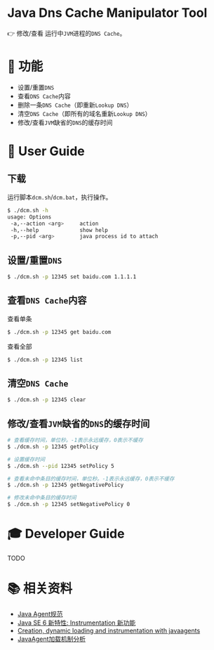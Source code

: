 Java Dns Cache Manipulator Tool
=================================

:point_right: 修改/查看 运行中`JVM`进程的`DNS Cache`。

:wrench: 功能
=================================

- 设置/重置`DNS`
- 查看`DNS Cache`内容
- 删除一条`DNS Cache`（即重新`Lookup DNS`）
- 清空`DNS Cache`（即所有的域名重新`Lookup DNS`）
- 修改/查看`JVM`缺省的`DNS`的缓存时间

:busts_in_silhouette: User Guide
=================================

下载
----------

运行脚本`dcm.sh`/`dcm.bat`，执行操作。

```bash
$ ./dcm.sh -h
usage: Options
 -a,--action <arg>     action
 -h,--help             show help
 -p,--pid <arg>        java process id to attach
```

设置/重置`DNS`
---------------

```bash
$ ./dcm.sh -p 12345 set baidu.com 1.1.1.1
```

查看`DNS Cache`内容
---------------

查看单条

```bash
$ ./dcm.sh -p 12345 get baidu.com
```

查看全部

```bash
$ ./dcm.sh -p 12345 list
```

清空`DNS Cache`
---------------

```bash
$ ./dcm.sh -p 12345 clear
```

修改/查看`JVM`缺省的`DNS`的缓存时间
---------------

```bash
# 查看缓存时间，单位秒。-1表示永远缓存，0表示不缓存
$ ./dcm.sh -p 12345 getPolicy

# 设置缓存时间
$ ./dcm.sh --pid 12345 setPolicy 5

# 查看未命中条目的缓存时间，单位秒。-1表示永远缓存，0表示不缓存
$ ./dcm.sh -p 12345 getNegativePolicy

# 修改未命中条目的缓存时间
$ ./dcm.sh -p 12345 setNegativePolicy 0
```

:mortar_board: Developer Guide
=================================

TODO

:books: 相关资料
=================================

* [Java Agent规范](http://docs.oracle.com/javase/7/docs/api/java/lang/instrument/package-summary.html)
* [Java SE 6 新特性: Instrumentation 新功能](http://www.ibm.com/developerworks/cn/java/j-lo-jse61/)
* [Creation, dynamic loading and instrumentation with javaagents](http://dhruba.name/2010/02/07/creation-dynamic-loading-and-instrumentation-with-javaagents/)
* [JavaAgent加载机制分析](http://nijiaben.iteye.com/blog/1847212)
